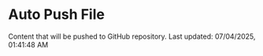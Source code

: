 # Auto Push File

Content that will be pushed to GitHub repository.
Last updated: 07/04/2025, 01:41:48 AM